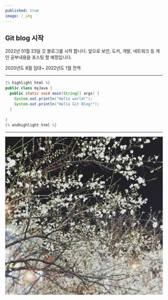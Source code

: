 ```yaml
---
published: true
image: /_img
---
```

## Git blog 시작  

2022년 01월 23일 깃 블로그를 시작 합니다. 앞으로 보안, 도커, 개발, 네트워크 등 개인 공부내용을 포스팅 할 예정입니다.

2020년도 8월 입대~ 2022년도 1월 전역

<hr>

~~~java
{% highlight html %}
public class myJava {
  public static void main(String[] args) {
    System.out.println("Hello world!");
    System.out.println("Hello Git Blog!");
  }

}
{% endhighlight html %}
~~~


<hr>
<center><img src="/_img/test.jpg"></center>
